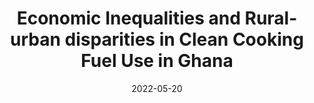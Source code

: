 ---
title: "Economic Inequalities and Rural-urban disparities in Clean Cooking Fuel Use in Ghana"
collection: publications
permalink: /publication/2022-energy-inequalities
date: 2022-05-20
venue: 'Energy for Sustainable Development'
paperurl: '/files/papers/Energy Inequalities.pdf'
link: 'https://doi.org/10.1016/j.esd.2022.05.001'
citation: 'Tabiri, K. G., Adusah-Poku, F., and  Novignon, J. 2022 &quot;Economic Inequalities and Rural-urban disparities in Clean Cooking Fuel Use in Ghana.&quot; <i>Energy for Sustainable Development</i>, 68. https://doi.org/10.1016/j.esd.2022.05.001'
---